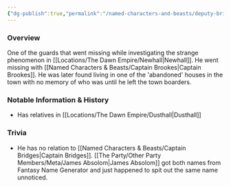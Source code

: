 ```yaml
---
{"dg-publish":true,"permalink":"/named-characters-and-beasts/deputy-bridges/","tags":["NPC"],"updated":"2025-03-01T21:15:19.037+00:00"}
---
```


### Overview
One of the guards that went missing while investigating the strange phenomenon in [[Locations/The Dawn Empire/Newhall\|Newhall]]. He went missing with [[Named Characters & Beasts/Captain Brookes\|Captain Brookes]]. He was later found living in one of the 'abandoned' houses in the town with no memory of who was until he left the town boarders. 

### Notable Information & History 
- Has relatives in [[Locations/The Dawn Empire/Dusthall\|Dusthall]] 

### Trivia 
- He has no relation to [[Named Characters & Beasts/Captain Bridges\|Captain Bridges]]. [[The Party/Other Party Members/Meta/James Absolom\|James Absolom]] got both names from Fantasy Name Generator and just happened to spit out the same name unnoticed. 